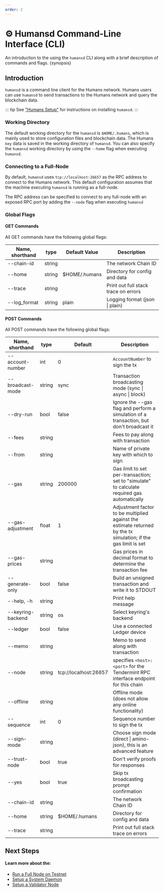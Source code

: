 ```yaml
---
order: 2
---
```


# ⚙️ Humansd Command-Line Interface (CLI)

An introduction to the using the `humansd` CLI along with a brief description of commands and flags. {synopsis}

## Introduction

`humansd` is a command line client for the Humans network. Humans users can use `humansd` to send transactions to the Humans network and query the blockchain data.

::: tip
See ["Humans Setup"](/dev/cli/humansd-binary.html) for instructions on installing `humansd`.
:::

### Working Directory

The default working directory for the `humansd` is `$HOME/.humans`, which is mainly used to store configuration files and blockchain data. The Humans `key` data is saved in the working directory of `humansd`. You can also specify the `humansd` working directory by using the `--home` flag when executing `humansd`.

### Connecting to a Full-Node

By default, `humansd` uses `tcp://localhost:26657` as the RPC address to connect to the Humans network. This default configuration assumes that the machine executing `humansd` is running as a full-node.

The RPC address can be specified to connect to any full-node with an exposed RPC port by adding the `--node` flag when executing `humansd`

### Global Flags

#### GET Commands

All GET commands have the following global flags:

| Name, shorthand | type   | Default Value | Description                          |
| --------------- | ------ | ------------- | ------------------------------------ |
| --chain-id      | string |               | The network Chain ID                 |
| --home          | string | $HOME/.humans | Directory for config and data        |
| --trace         | string |               | Print out full stack trace on errors |
| --log\_format   | string | plain         | Logging format (json \| plain)       |

#### POST Commands

All POST commands have the following global flags:

| Name, shorthand   | type   | Default               | Description                                                                                                    |
| ----------------- | ------ | --------------------- | -------------------------------------------------------------------------------------------------------------- |
| --account-number  | int    | 0                     | `AccountNumber` to sign the tx                                                                                 |
| --broadcast-mode  | string | sync                  | Transaction broadcasting mode (sync \| async \| block)                                                         |
| --dry-run         | bool   | false                 | Ignore the --gas flag and perform a simulation of a transaction, but don't broadcast it                        |
| --fees            | string |                       | Fees to pay along with transaction                                                                             |
| --from            | string |                       | Name of private key with which to sign                                                                         |
| --gas             | string | 200000                | Gas limit to set per-transaction; set to "simulate" to calculate required gas automatically                    |
| --gas-adjustment  | float  | 1                     | Adjustment factor to be multiplied against the estimate returned by the tx simulation; if the gas limit is set |
| --gas-prices      | string |                       | Gas prices in decimal format to determine the transaction fee                                                  |
| --generate-only   | bool   | false                 | Build an unsigned transaction and write it to STDOUT                                                           |
| --help, -h        | string |                       | Print help message                                                                                             |
| --keyring-backend | string | os                    | Select keyring's backend                                                                                       |
| --ledger          | bool   | false                 | Use a connected Ledger device                                                                                  |
| --memo            | string |                       | Memo to send along with transaction                                                                            |
| --node            | string | tcp://localhost:26657 | specifies `<host>:<port>` for the Tendermint RPC interface endpoint for this chain                             |
| --offline         | string |                       | Offline mode (does not allow any online functionality)                                                         |
| --sequence        | int    | 0                     | Sequence number to sign the tx                                                                                 |
| --sign-mode       | string |                       | Choose sign mode (direct \| amino-json), this is an advanced feature                                           |
| --trust-node      | bool   | true                  | Don't verify proofs for responses                                                                              |
| --yes             | bool   | true                  | Skip tx broadcasting prompt confirmation                                                                       |
| --chain-id        | string |                       | The network Chain ID                                                                                           |
| --home            | string | $HOME/.humans         | Directory for config and data                                                                                  |
| --trace           | string |                       | Print out full stack trace on errors                                                                           |

## Next Steps

#### Learn more about the:

- [Run a Full Node on Testnet][page-node-daemon]
- [Setup a System Daemon][page-system-daemon]
- [Setup a Validator Node][page-validator]

#### 

[page-system-daemon]: ../../run-nodes/testnet/system-daemon.html
[page-validator]: ../../run-nodes/validators/validating-on-testnet.html
[page-node-daemon]: ../../run-nodes/testnet/node-daemon.html